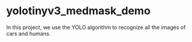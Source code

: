 # yolotinyv3_medmask_demo

In this project, we use the YOLO algorithm to recognize all the images of cars and humans.

